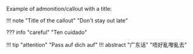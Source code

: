 Example of admonition/callout with a title:

!!! note "Title of the callout"
    "Don't stay out late"

??? info "careful"
    "Ten cuidado"

!!! tip "attention"
    "Pass auf dich auf"
!!! abstract "广东话"
    "唔好亂嚟亂去"